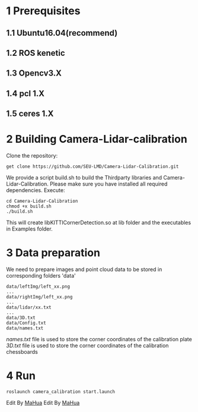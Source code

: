 <html lang="en"><head>
    <meta charset="UTF-8">
<body marginheight="0"><h1>1 Prerequisites</h1>
<h2>1.1 Ubuntu16.04(recommend)</h2>
<h2>1.2 ROS kenetic</h2>
<h2>1.3 Opencv3.X</h2>
<h2>1.4 pcl 1.X</h2>
<h2>1.5 ceres 1.X</h2>
<h1>2 Building Camera-Lidar-calibration</h1>
<p>Clone the repository:  
</p>
<pre><code>get clone https://github.com/SEU-LMD/Camera-Lidar-Calibration.git</code></pre>
<p>We provide a script build.sh to build the Thirdparty libraries and Camera-Lidar-Calibration. Please make sure you have installed all required dependencies. Execute:
</p>
<pre><code>cd Camera-Lidar-Calibration
chmod +x build.sh
./build.sh</code></pre>
<p>This will create libKITTICornerDetection.so at lib folder and the executables in Examples folder.
</p>
<h1>3 Data preparation</h1>
<p>We need to prepare images and point cloud data to be stored in corresponding folders 'data'
</p>
<pre><code>data/leftImg/left_xx.png
...
data/rightImg/left_xx.png
...
data/lidar/xx.txt
...
data/3D.txt
data/Config.txt
data/names.txt</code></pre>
<p><em>names.txt</em> file is used to store the corner coordinates of the calibration plate<br><em>3D.txt</em> file is used to store the corner coordinates of the calibration chessboards
</p>
<h1>4 Run</h1>
<pre><code>roslaunch camera_calibration start.launch</code></pre>
<p>Edit By <a href="http://mahua.jser.me">MaHua</a>
Edit By <a href="http://mahua.jser.me">MaHua</a></p>
</body></html>
